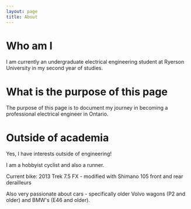 ```yaml
---
layout: page
title: About
---
```


# Who am I
I am currently an undergraduate electrical engineering student at Ryerson University in my second year of studies.

# What is the purpose of this page

The purpose of this page is to document my journey in becoming a professional electrical engineer in Ontario.

# Outside of academia

Yes, I have interests outside of engineering!

I am a hobbyist cyclist and also a runner.

Current bike: 2013 Trek 7.5 FX - modified with Shimano 105 front and rear derailleurs 

Also very passionate about cars - specifically older Volvo wagons (P2 and older) and BMW's (E46 and older).


